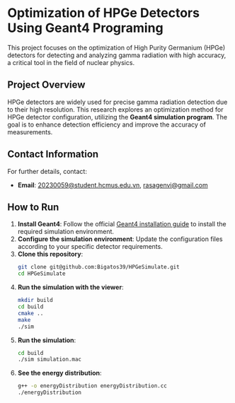 # Optimization of HPGe Detectors Using Geant4 Programing

This project focuses on the optimization of High Purity Germanium (HPGe) detectors for detecting and analyzing gamma radiation with high accuracy, a critical tool in the field of nuclear physics.

## Project Overview

HPGe detectors are widely used for precise gamma radiation detection due to their high resolution. This research explores an optimization method for HPGe detector configuration, utilizing the **Geant4 simulation program**. The goal is to enhance detection efficiency and improve the accuracy of measurements.

## Contact Information

For further details, contact:
- **Email**: 20230059@student.hcmus.edu.vn, rasagenvi@gmail.com

## How to Run

1. **Install Geant4**: Follow the official [Geant4 installation guide](https://geant4.web.cern.ch/support/download) to install the required simulation environment.
2. **Configure the simulation environment**: Update the configuration files according to your specific detector requirements.
3. **Clone this repository**:
    ```bash
    git clone git@github.com:Bigatos39/HPGeSimulate.git
    cd HPGeSimulate
    ```
4. **Run the simulation with the viewer**:
    ```bash
    mkdir build
    cd build
    cmake ..
    make
    ./sim 
    ```
5. **Run the simulation**:
    ```bash
    cd build
    ./sim simulation.mac
    ```
6. **See the energy distribution**:
   ```bash
   g++ -o energyDistribution energyDistribution.cc
   ./energyDistribution
   ``` 
